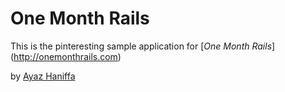 # One Month Rails

This is the pinteresting sample application for [*One Month Rails*] (http://onemonthrails.com)

by [Ayaz Haniffa](http://ayazhaniffa.com)